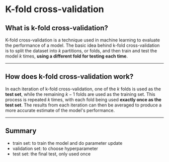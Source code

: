 # K-fold cross-validation

## What is k-fold cross-validation?

K-fold cross-validation is a technique used in machine learning to evaluate the performance of a model. The basic idea behind k-fold cross-validation is to split the dataset into $k$ partitions, or folds, and then train and test the model $k$ times, **using a different fold for testing each time**.

---

## How does k-fold cross-validation work?

In each iteration of k-fold cross-validation, one of the $k$ folds is used as the **test set**, while the remaining $k-1$ folds are used as the training set. This process is repeated $k$ times, with each fold being used **exactly once as the test set**. The results from each iteration can then be averaged to produce a more accurate estimate of the model's performance.

---

## Summary

- train set: to train the model and do parameter update
- validation set: to choose hyperparameter
- test set: the final test, only used once

